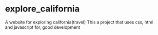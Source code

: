 # explore_california
A website for exploring california(travel)
This a project that uses css, html and javascript for, good development
